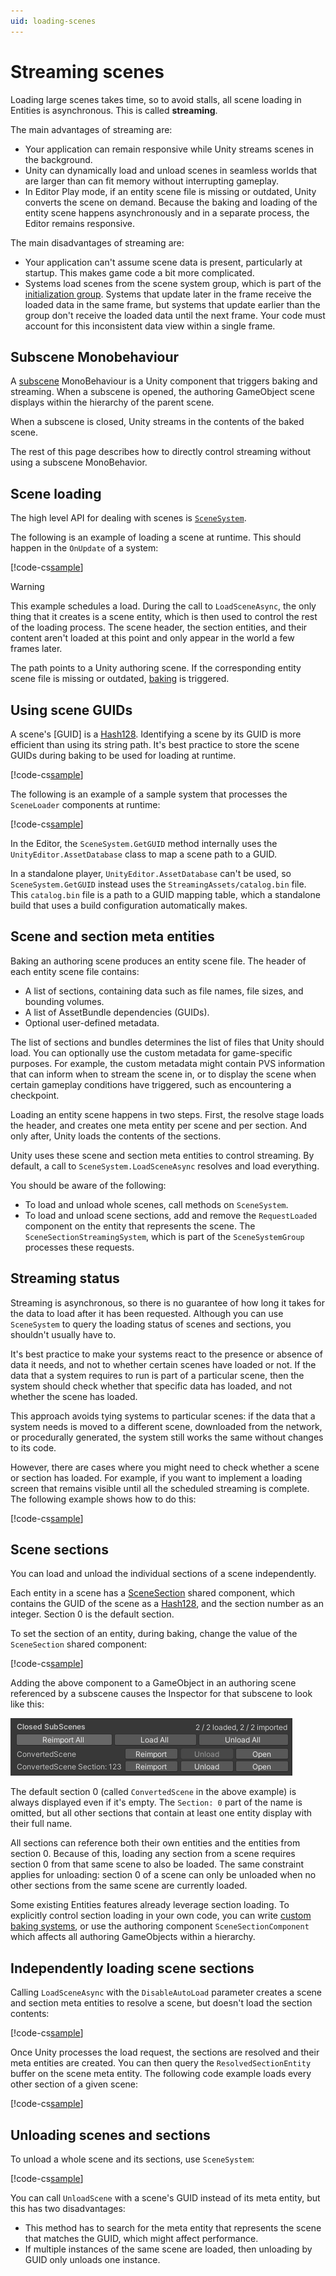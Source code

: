 ```yaml
---
uid: loading-scenes
---
```


# Streaming scenes

Loading large scenes takes time, so to avoid stalls, all scene loading in Entities is asynchronous. This is called **streaming**.

The main advantages of streaming are:

- Your application can remain responsive while Unity streams scenes in the background.
- Unity can dynamically load and unload scenes in seamless worlds that are larger than can fit memory without interrupting gameplay.
- In Editor Play mode, if an entity scene file is missing or outdated, Unity converts the scene on demand. Because the baking and loading of the entity scene happens asynchronously and in a separate process, the Editor remains responsive.

The main disadvantages of streaming are:

- Your application can't assume scene data is present, particularly at startup. This makes game code a bit more complicated.
- Systems load scenes from the scene system group, which is part of the [initialization group](systems-update-order.md#default-system-groups). Systems that update later in the frame receive the loaded data in the same frame, but systems that update earlier than the group don't receive the loaded data until the next frame. Your code must account for this inconsistent data view within a single frame.

## Subscene Monobehaviour

A [subscene](conversion-subscenes.md) MonoBehaviour is a Unity component that triggers baking and streaming. When a subscene is opened, the authoring GameObject scene displays within the hierarchy of the parent scene.

When a subscene is closed, Unity streams in the contents of the baked scene.

The rest of this page describes how to directly control streaming without using a subscene MonoBehavior.

## Scene loading

The high level API for dealing with scenes is [`SceneSystem`](xref:Unity.Scenes.SceneSystem).

The following is an example of loading a scene at runtime. This should happen in the `OnUpdate` of a system:

[!code-cs[sample](../DocCodeSamples.Tests/StreamingExamples.cs#sceneloading_101)]

>[!WARNING]
>This example schedules a load. During the call to `LoadSceneAsync`, the only thing that it creates is a scene entity, which is then used to control the rest of the loading process. The scene header, the section entities, and their content aren't loaded at this point and only appear in the world a few frames later.

The path points to a Unity authoring scene. If the corresponding entity scene file is missing or outdated, [baking](baking.md) is triggered.

## Using scene GUIDs

A scene's [GUID] is a [Hash128](xref:Unity.Entities.Hash128). Identifying a scene by its GUID is more efficient than using its string path. It's best practice to store the scene GUIDs during baking to be used for loading at runtime.

[!code-cs[sample](../DocCodeSamples.Tests/StreamingExamples.cs#sceneloader_component)]

The following is an example of a sample system that processes the `SceneLoader` components at runtime:

[!code-cs[sample](../DocCodeSamples.Tests/StreamingExamples.cs#sceneloadersystem)]


In the Editor, the `SceneSystem.GetGUID` method internally uses the `UnityEditor.AssetDatabase` class to map a scene path to a GUID.

In a standalone player, `UnityEditor.AssetDatabase` can't be used, so `SceneSystem.GetGUID` instead uses the `StreamingAssets/catalog.bin` file. This `catalog.bin` file is a path to a GUID mapping table, which a standalone build that uses a build configuration automatically makes.

## Scene and section meta entities

Baking an authoring scene produces an entity scene file. The header of each entity scene file contains:

- A list of sections, containing data such as file names, file sizes, and bounding volumes.
- A list of AssetBundle dependencies (GUIDs).
- Optional user-defined metadata.

The list of sections and bundles determines the list of files that Unity should load. You can optionally use the custom metadata for game-specific purposes. For example, the custom metadata might contain PVS information that can inform when to stream the scene in, or to display the scene when certain gameplay conditions have triggered, such as encountering a checkpoint. 

Loading an entity scene happens in two steps. First, the resolve stage loads the header, and creates one meta entity per scene and per section. And only after, Unity loads the contents of the sections.

Unity uses these scene and section meta entities to control streaming. By default, a call to `SceneSystem.LoadSceneAsync` resolves and load everything.

You should be aware of the following:

* To load and unload whole scenes, call methods on `SceneSystem`.
* To load and unload scene sections, add and remove the `RequestLoaded` component on the entity that represents the scene. The `SceneSectionStreamingSystem`, which is part of the `SceneSystemGroup` processes these requests.

## Streaming status

Streaming is asynchronous, so there is no guarantee of how long it takes for the data to load after it has been requested. Although you can use `SceneSystem` to query the loading status of scenes and sections, you shouldn't usually have to.

It's best practice to make your systems react to the presence or absence of data it needs, and not to whether certain scenes have loaded or not. If the data that a system requires to run is part of a particular scene, then the system should check whether that specific data has loaded, and not whether the scene has loaded.

This approach avoids tying systems to particular scenes: if the data that a system needs is moved to a different scene, downloaded from the network, or procedurally generated, the system still works the same without changes to its code.

However, there are cases where you might need to check whether a scene or section has loaded. For example, if you want to  implement a loading screen that remains visible until all the scheduled streaming is complete. The following example shows how to do this:

[!code-cs[sample](../DocCodeSamples.Tests/StreamingExamples.cs#sceneloading_isstuffloaded)]

## Scene sections

You can load and unload the individual sections of a scene independently.

Each entity in a scene has a [SceneSection](xref:Unity.Entities.SceneSection) shared component, which contains the GUID of the scene as a [Hash128](xref:Unity.Entities.Hash128), and the section number as an integer. Section 0 is the default section.

To set the section of an entity, during baking, change the value of the `SceneSection` shared component:

[!code-cs[sample](../DocCodeSamples.Tests/StreamingExamples.cs#setsection)]

Adding the above component to a GameObject in an authoring scene referenced by a subscene causes the Inspector for that subscene to look like this:

![](images/scene_section.png)

The default section 0 (called `ConvertedScene` in the above example) is always displayed even if it's empty. The `Section: 0` part of the name is omitted, but all other sections that contain at least one entity display with their full name.

All sections can reference both their own entities and the entities from section 0. Because of this, loading any section from a scene requires section 0 from that same scene to also be loaded. The same constraint applies for unloading: section 0 of a scene can only be unloaded when no other sections from the same scene are currently loaded.

Some existing Entities features already leverage section loading. To explicitly control section loading in your own code, you can write [custom baking systems](baking.md), or use the authoring component `SceneSectionComponent` which affects all authoring GameObjects within a hierarchy.

## Independently loading scene sections

Calling `LoadSceneAsync` with the `DisableAutoLoad` parameter creates a scene and section meta entities to resolve a scene, but doesn't load the section contents:

[!code-cs[sample](../DocCodeSamples.Tests/StreamingExamples.cs#sceneloading_resolveonly)]

Once Unity processes the load request, the sections are resolved and their meta entities are created. You can then query the `ResolvedSectionEntity` buffer on the scene meta entity. The following code example loads every other section of a given scene:

[!code-cs[sample](../DocCodeSamples.Tests/StreamingExamples.cs#sceneloading_requestsections)]

## Unloading scenes and sections

To unload a whole scene and its sections, use `SceneSystem`:

[!code-cs[sample](../DocCodeSamples.Tests/StreamingExamples.cs#sceneloading_unloadscene)]

You can call `UnloadScene` with a scene's GUID instead of its meta entity, but this has two disadvantages:

- This method has to search for the meta entity that represents the scene that matches the GUID, which might affect performance.
- If multiple instances of the same scene are loaded, then unloading by GUID only unloads one instance.
